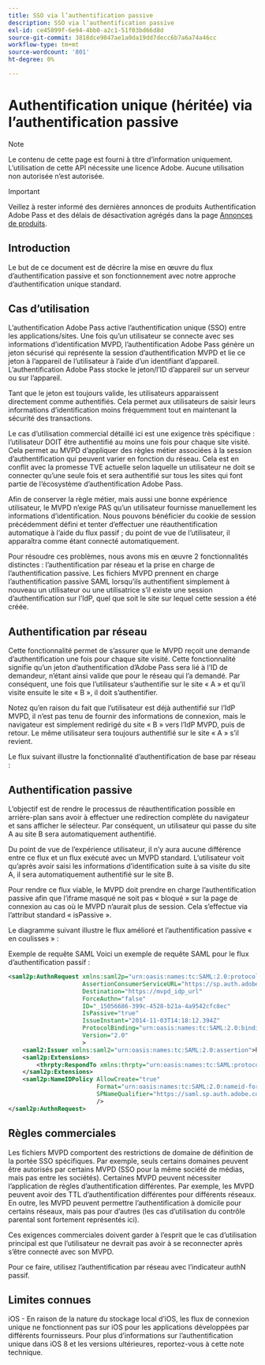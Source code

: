 ```yaml
---
title: SSO via l’authentification passive
description: SSO via l’authentification passive
exl-id: ce45899f-6e94-4bb0-a2c1-51f03bd66d8d
source-git-commit: 3818dce9847ae1a0da19dd7decc6b7a6a74a46cc
workflow-type: tm+mt
source-wordcount: '801'
ht-degree: 0%

---
```


# Authentification unique (héritée) via l’authentification passive

>[!NOTE]
>
>Le contenu de cette page est fourni à titre d’information uniquement. L’utilisation de cette API nécessite une licence Adobe. Aucune utilisation non autorisée n’est autorisée.

>[!IMPORTANT]
>
> Veillez à rester informé des dernières annonces de produits Authentification Adobe Pass et des délais de désactivation agrégés dans la page [Annonces de produits](/help/authentication/product-announcements.md).

## Introduction

Le but de ce document est de décrire la mise en œuvre du flux d’authentification passive et son fonctionnement avec notre approche d’authentification unique standard.

## Cas d’utilisation

L’authentification Adobe Pass active l’authentification unique (SSO) entre les applications/sites. Une fois qu’un utilisateur se connecte avec ses informations d’identification MVPD, l’authentification Adobe Pass génère un jeton sécurisé qui représente la session d’authentification MVPD et lie ce jeton à l’appareil de l’utilisateur à l’aide d’un identifiant d’appareil. L’authentification Adobe Pass stocke le jeton/l’ID d’appareil sur un serveur ou sur l’appareil.

Tant que le jeton est toujours valide, les utilisateurs apparaissent directement comme authentifiés. Cela permet aux utilisateurs de saisir leurs informations d’identification moins fréquemment tout en maintenant la sécurité des transactions.



Le cas d’utilisation commercial détaillé ici est une exigence très spécifique : l’utilisateur DOIT être authentifié au moins une fois pour chaque site visité. Cela permet au MVPD d’appliquer des règles métier associées à la session d’authentification qui peuvent varier en fonction du réseau. Cela est en conflit avec la promesse TVE actuelle selon laquelle un utilisateur ne doit se connecter qu’une seule fois et sera authentifié sur tous les sites qui font partie de l’écosystème d’authentification Adobe Pass.



Afin de conserver la règle métier, mais aussi une bonne expérience utilisateur, le MVPD n’exige PAS qu’un utilisateur fournisse manuellement les informations d’identification. Nous pouvons bénéficier du cookie de session précédemment défini et tenter d’effectuer une réauthentification automatique à l’aide du flux passif ; du point de vue de l’utilisateur, il apparaîtra comme étant connecté automatiquement.



Pour résoudre ces problèmes, nous avons mis en œuvre 2 fonctionnalités distinctes : l’authentification par réseau et la prise en charge de l’authentification passive. Les fichiers MVPD prennent en charge l’authentification passive SAML lorsqu’ils authentifient simplement à nouveau un utilisateur ou une utilisatrice s’il existe une session d’authentification sur l’IdP, quel que soit le site sur lequel cette session a été créée.



## Authentification par réseau

Cette fonctionnalité permet de s’assurer que le MVPD reçoit une demande d’authentification une fois pour chaque site visité. Cette fonctionnalité signifie qu’un jeton d’authentification d’Adobe Pass sera lié à l’ID de demandeur, n’étant ainsi valide que pour le réseau qui l’a demandé. Par conséquent, une fois que l’utilisateur s’authentifie sur le site « A » et qu’il visite ensuite le site « B », il doit s’authentifier.



Notez qu’en raison du fait que l’utilisateur est déjà authentifié sur l’IdP MVPD, il n’est pas tenu de fournir des informations de connexion, mais le navigateur est simplement redirigé du site « B » vers l’IdP MVPD, puis de retour. Le même utilisateur sera toujours authentifié sur le site « A » s’il revient.



Le flux suivant illustre la fonctionnalité d’authentification de base par réseau :





## Authentification passive

L’objectif est de rendre le processus de réauthentification possible en arrière-plan sans avoir à effectuer une redirection complète du navigateur et sans afficher le sélecteur. Par conséquent, un utilisateur qui passe du site A au site B sera automatiquement authentifié.



Du point de vue de l’expérience utilisateur, il n’y aura aucune différence entre ce flux et un flux exécuté avec un MVPD standard. L’utilisateur voit qu’après avoir saisi les informations d’identification suite à sa visite du site A, il sera automatiquement authentifié sur le site B.



Pour rendre ce flux viable, le MVPD doit prendre en charge l’authentification passive afin que l’iframe masqué ne soit pas « bloqué » sur la page de connexion au cas où le MVPD n’aurait plus de session. Cela s’effectue via l’attribut standard « isPassive ».



Le diagramme suivant illustre le flux amélioré et l’authentification passive « en coulisses » :





Exemple de requête SAML
Voici un exemple de requête SAML pour le flux d’authentification passif :


```xml
<saml2p:AuthnRequest xmlns:saml2p="urn:oasis:names:tc:SAML:2.0:protocol"
                     AssertionConsumerServiceURL="https://sp.auth.adobe.com/sp/saml/SAMLAssertionConsumer"
                     Destination="https://mvpd_idp_url"
                     ForceAuthn="false"
                     ID="_15056686-399c-4528-b21a-4a9542cfc8ec"
                     IsPassive="true"
                     IssueInstant="2014-11-03T14:18:12.394Z"
                     ProtocolBinding="urn:oasis:names:tc:SAML:2.0:bindings:HTTP-POST"
                     Version="2.0"
                     >
    <saml2:Issuer xmlns:saml2="urn:oasis:names:tc:SAML:2.0:assertion">https://saml.sp.auth.adobe.com </saml2:Issuer>
    <saml2p:Extensions>
        <thrpty:RespondTo xmlns:thrpty="urn:oasis:names:tc:SAML:protocol:ext:third-party">https://saml.sp.auth.adobe.com</thrpty:RespondTo>
    </saml2p:Extensions>
    <saml2p:NameIDPolicy AllowCreate="true"
                         Format="urn:oasis:names:tc:SAML:2.0:nameid-format:transient"
                         SPNameQualifier="https://saml.sp.auth.adobe.com"
                         />
</saml2p:AuthnRequest>
```

## Règles commerciales

Les fichiers MVPD comportent des restrictions de domaine de définition de la portée SSO spécifiques. Par exemple, seuls certains domaines peuvent être autorisés par certains MVPD (SSO pour la même société de médias, mais pas entre les sociétés).
Certaines MVPD peuvent nécessiter l’application de règles d’authentification différentes. Par exemple, les MVPD peuvent avoir des TTL d’authentification différentes pour différents réseaux. En outre, les MVPD peuvent permettre l’authentification à domicile pour certains réseaux, mais pas pour d’autres (les cas d’utilisation du contrôle parental sont fortement représentés ici).


Ces exigences commerciales doivent garder à l’esprit que le cas d’utilisation principal est que l’utilisateur ne devrait pas avoir à se reconnecter après s’être connecté avec son MVPD.

Pour ce faire, utilisez l’authentification par réseau avec l’indicateur authN passif.



## Limites connues

iOS - En raison de la nature du stockage local d’iOS, les flux de connexion unique ne fonctionnent pas sur iOS pour les applications développées par différents fournisseurs. Pour plus d’informations sur l’authentification unique dans iOS 8 et les versions ultérieures, reportez-vous à cette note technique.


<!--
>[!RELATEDINFORMATION]
>* Single Sign-On on iOS
>* SSO on iOS when using the Adobe Pass Authentication Access Enabler
-->
